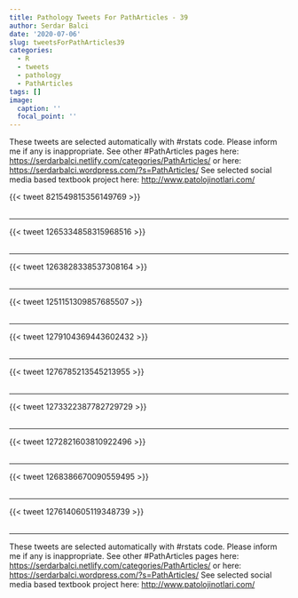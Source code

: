 ```yaml
---
title: Pathology Tweets For PathArticles - 39
author: Serdar Balci
date: '2020-07-06'
slug: tweetsForPathArticles39
categories:
  - R
  - tweets
  - pathology
  - PathArticles
tags: []
image:
  caption: ''
  focal_point: ''
---
```



These tweets are selected automatically with #rstats code. Please inform me if any is inappropriate.
See other #PathArticles pages here: https://serdarbalci.netlify.com/categories/PathArticles/  or here: https://serdarbalci.wordpress.com/?s=PathArticles/ 
See selected social media based textbook project here: http://www.patolojinotlari.com/

{{< tweet 821549815356149769 >}}
<br>
<br>
<hr>
{{< tweet 1265334858315968516 >}}
<br>
<br>
<hr>
{{< tweet 1263828338537308164 >}}
<br>
<br>
<hr>
{{< tweet 1251151309857685507 >}}
<br>
<br>
<hr>
{{< tweet 1279104369443602432 >}}
<br>
<br>
<hr>
{{< tweet 1276785213545213955 >}}
<br>
<br>
<hr>
{{< tweet 1273322387782729729 >}}
<br>
<br>
<hr>
{{< tweet 1272821603810922496 >}}
<br>
<br>
<hr>
{{< tweet 1268386670090559495 >}}
<br>
<br>
<hr>
{{< tweet 1276140605119348739 >}}
<br>
<br>
<hr>


These tweets are selected automatically with #rstats code. Please inform me if any is inappropriate.
See other #PathArticles pages here: https://serdarbalci.netlify.com/categories/PathArticles/  or here: https://serdarbalci.wordpress.com/?s=PathArticles/ 
See selected social media based textbook project here: http://www.patolojinotlari.com/

